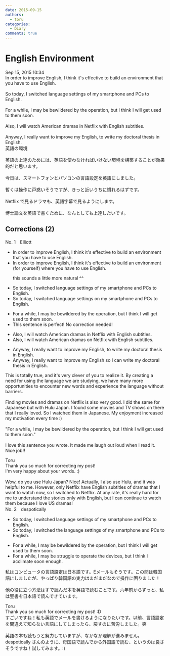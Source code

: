 ```yaml
---
date: 2015-09-15
authors:
  - toru
categories:
  - Diary
comments: true
---
```


# English Environment
<div class="date">Sep 15, 2015 10:34</div>
<div id="post"><div id="body_show_ori">
In order to improve English, I think it's effective to build an environment that you have to use English.<br/><br/>So today, I switched language settings of my smartphone and PCs to English.<br/><br/>For a while, I may be bewildered by the operation, but I think I will get used to them soon.<br/><br/>Also, I will watch American dramas in Netflix with English subtitles.<br/><br/>Anyway, I really want to improve my English, to write my doctoral thesis in English.
</div></div>

<!-- more -->

<div id="post_ja"><div id="body_show_mo">
英語の環境<br/><br/>英語の上達のためには、英語を使わなければいけない環境を構築することが効果的だと思います。<br/><br/>今日は、スマートフォンとパソコンの言語設定を英語にしました。<br/><br/>暫くは操作に戸惑いそうですが、きっと近いうちに慣れるはずです。<br/><br/>Netflix で見るドラマも、英語字幕で見るようにします。<br/><br/>博士論文を英語で書くために、なんとしても上達したいです。
</div></div>

## Corrections (2)
<div id="block"><div class="first_name"> No. 1　<span class="just_name">Elliott</span></div><div id="block2">
<ul class="correction_field">
<li class="incorrect">In order to improve English, I think it's effective to build an environment that you have to use English.</li>
<li class="corrected correct">
In order to improve English, I think it's effective to build an environment (<span class="f_red">for yourself</span>) <span class="f_red">where </span>you have to use English.
<p class="correction_comment">this sounds a little more natural ^^</p>
</li>
</ul>
<ul class="correction_field">
<li class="incorrect">So today, I switched language settings of my smartphone and PCs to English.</li>
<li class="corrected correct">
So today, I switched language settings o<span class="f_red">n</span> my smartphone and PCs to English.
</li>
</ul>
<ul class="correction_field">
<li class="incorrect">For a while, I may be bewildered by the operation, but I think I will get used to them soon.</li>
<li class="corrected perfect">This sentence is perfect! No correction needed!</li>
</ul>
<ul class="correction_field">
<li class="incorrect">Also, I will watch American dramas in Netflix with English subtitles.</li>
<li class="corrected correct">
Also, I will watch American dramas <span class="f_red">o</span>n Netflix with English subtitles.
</li>
</ul>
<ul class="correction_field">
<li class="incorrect">Anyway, I really want to improve my English, to write my doctoral thesis in English.</li>
<li class="corrected correct">
Anyway, I really want to improve my English <span class="f_red">so I can</span> write my doctoral thesis in English.
</li>
</ul>
<p class="comment_small">
 This is totally true, and it's very clever of you to realize it. By creating a need for using the language we are studying, we have many more opportunities to encounter new words and experience the language without barriers.
 <br/>
 <br/>
 Finding movies and dramas on Netflix is also very good. I did the same for Japanese but with Hulu Japan. I found some movies and TV shows on there that I really loved. So I watched them in Japanese. My enjoyment increased my motivation every time :)
 <br/>
 <br/>
 "For a while, I may be bewildered by the operation, but I think I will get used to them soon."
 <br/>
 <br/>
 I love this sentence you wrote. It made me laugh out loud when I read it. Nice job!!
</p>

</div><div class="name"><span class="just_name">Toru</span><br>
Thank you so much for correcting my post! <br/>I'm very happy about your words. :)<br/><br/>Wow, do you use Hulu Japan? Nice! Actually, I also use Hulu, and it was helpful to me. However, only Netflix have English subtitles of dramas that I want to watch now, so I switched to Netflix. At any rate, it's really hard for me to understand the stories only with English, but I can continue to watch them because I love US dramas!
</div>
</div>
<div id="block"><div class="first_name"> No. 2　<span class="just_name">despotically</span></div><div id="block2">
<ul class="correction_field">
<li class="incorrect">So today, I switched language settings of my smartphone and PCs to English.</li>
<li class="corrected correct">
So today, I switched the language settings of my smartphone and PCs to English.
</li>
</ul>
<ul class="correction_field">
<li class="incorrect">For a while, I may be bewildered by the operation, but I think I will get used to them soon.</li>
<li class="corrected correct">
For a while, I may be struggle to operate the devices, but I think I acclimate soon enough.
</li>
</ul>
<p class="comment_small">
 私はコンピュータの言語設定は日本語です。Eメールもそうです。この間は韓国語にしましたが、やっぱり韓国語の実力はまだまだなので操作に困りました！
 <br/>
 <br/>
 他の役に立つ方法はすで読んだ本を英語で読むことです。六年前からずっと、私は聖書を日本語で読んできています。
</p>

</div><div class="name"><span class="just_name">Toru</span><br>
Thank you so much for correcting my post! :D<br/>すごいですね！私も英語でメールを書けるようになりたいです。以前、言語設定を間違えて知らない言語にしてしまったら、戻すのに苦労しました。笑<br/><br/>英語の本も読もうと努力していますが、なかなか理解が進みません。despotically さんのように、母国語で読んでから外国語で読む、というのは良さそうですね！試してみます。:)
</div>
</div>
